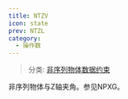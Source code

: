 ```yaml
---
title: NTZV
icon: state
prev: NTZL
category:
  - 操作数
---
```


> 分类: [非序列物体数据约束](/hb/operands/130/878/  "Zemax 操作数 非序列物体数据约束")

非序列物体与Z轴夹角。参见NPXG。